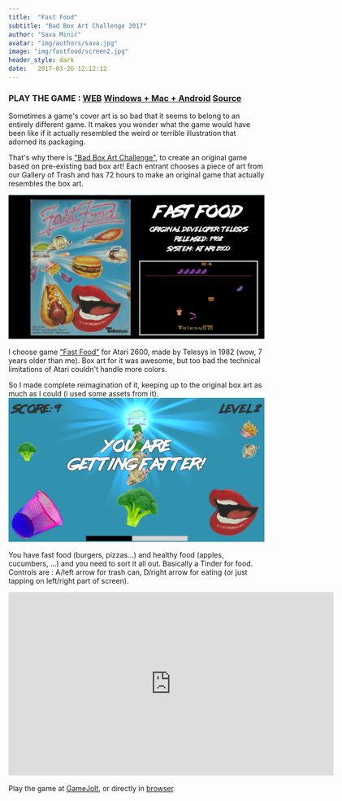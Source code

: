 ```yaml
---
title:  "Fast Food"
subtitle: "Bad Box Art Challenge 2017"
author: "Sava Minić"
avatar: "img/authors/sava.jpg"
image: "img/fastfood/screen2.jpg"
header_style: dark
date:   2017-03-26 12:12:12
---
```


### PLAY THE GAME : [WEB](http://sava.ninja/FastFood/) [Windows + Mac + Android](http://gamejolt.com/games/fastfood/245466) [Source](https://github.com/SavaMinic/badboxart2017)

Sometimes a game's cover art is so bad that it seems to belong to an entirely different game. It makes you wonder what the game would have been like if it actually resembled the weird or terrible illustration that adorned its packaging.

That's why there is ["Bad Box Art Challenge"](http://jams.gamejolt.io/badboxart2017), to create an original game based on pre-existing bad box art! Each entrant chooses a piece of art from our Gallery of Trash and has 72 hours to make an original game that actually resembles the box art.

<img class="def_image" src="/img/fastfood/screen3.jpg" />

I choose game ["Fast Food"](https://en.wikipedia.org/wiki/Fast_Food_(video_game)) for Atari 2600, made by Telesys in 1982 (wow, 7 years older than me). Box art for it was awesome, but too bad the technical limitations of Atari couldn't handle more colors.

So I made complete reimagination of it, keeping up to the original box art as much as I could (i used some assets from it).
<img class="def_image" src="/img/fastfood/screen1.jpg" />

You have fast food (burgers, pizzas...) and healthy food (apples, cucumbers, ...) and you need to sort it all out. Basically a Tinder for food.
Controls are : A/left arrow for trash can, D/right arrow for eating (or just tapping on left/right part of screen).

<iframe width="640" height="360" src="https://www.youtube.com/embed/1Mleq-HKDYY?rel=0" frameborder="0" allowfullscreen></iframe>

Play the game at [GameJolt](http://gamejolt.com/games/fastfood/245466), or directly in [browser](http://sava.ninja/FastFood/).

